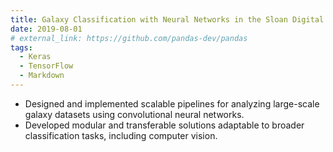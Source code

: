 ```yaml
---
title: Galaxy Classification with Neural Networks in the Sloan Digital Sky Survey
date: 2019-08-01
# external_link: https://github.com/pandas-dev/pandas
tags:
  - Keras
  - TensorFlow
  - Markdown
---
```


- Designed and implemented scalable pipelines for analyzing large-scale galaxy datasets using convolutional neural networks.
- Developed modular and transferable solutions adaptable to broader classification tasks, including computer vision.

<!--more-->
